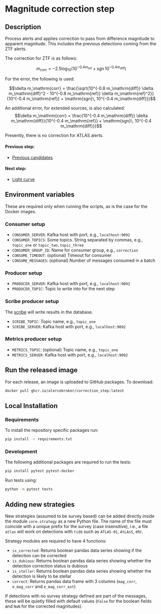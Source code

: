# Magnitude correction step

## Description

Process alerts and applies correction to pass from difference magnitude to apparent magnitude. This
includes the previous detections coming from the ZTF alerts.

The correction for ZTF is as follows:

$$m_\mathrm{corr} = -2.5 \log_{10}\left(10^{-0.4 m_\mathrm{ref}} + \mathrm{sgn}\, 10^{-0.4 m_\mathrm{diff}}\right)$$

For the error, the following is used:

$$\delta m_\mathrm{corr} = \frac{\sqrt{10^{-0.8 m_\mathrm{diff}} \delta m_\mathrm{diff}^2 - 10^{-0.8 m_\mathrm{ref}} \delta m_\mathrm{ref}^2}}{10^{-0.4 m_\mathrm{ref}} + \mathrm{sgn}\, 10^{-0.4 m_\mathrm{diff}}}$$

An additional error, for extended sources, is also calculated:
$$\delta m_\mathrm{corr} = \frac{10^{-0.4 m_\mathrm{diff}} \delta m_\mathrm{diff}}{10^{-0.4 m_\mathrm{ref}} + \mathrm{sgn}\, 10^{-0.4 m_\mathrm{diff}}}$$

Presently, there is no correction for ATLAS alerts.

#### Previous step:
- [Previous candidates](https://github.com/alercebroker/prv_candidates_step)

#### Next step:
- [Light curve](https://github.com/alercebroker/lightcurve-step)

## Environment variables

These are required only when running the scripts, as is the case for the Docker images.

### Consumer setup

- `CONSUMER_SERVER`: Kafka host with port, e.g., `localhost:9092`
- `CONSUMER_TOPICS`: Some topics. String separated by commas, e.g., `topic_one` or `topic_two,topic_three`
- `CONSUMER_GROUP_ID`: Name for consumer group, e.g., `correction`
- `CONSUME_TIMEOUT`: (optional) Timeout for consumer
- `CONSUME_MESSAGES`: (optional) Number of messages consumed in a batch

### Producer setup

- `PRODUCER_SERVER`: Kafka host with port, e.g., `localhost:9092`
- `PRODUCER_TOPIC`: Topic to write into for the next step

[//]: # (### SSL authentication)

[//]: # ()
[//]: # (When using SSL authentication for the whole cluster, the following must be provided)

[//]: # ()
[//]: # (- `KAFKA_USERNAME`: Username for the step authentication)

[//]: # (- `KAFKA_PASSWORD`: Password for the step authentication)

### Scribe producer setup

The [scribe](https://github.com/alercebroker/alerce-scribe) will write results in the database. 

- `SCRIBE_TOPIC`: Topic name, e.g., `topic_one`
- `SCRIBE_SERVER`: Kafka host with port, e.g., `localhost:9092`

### Metrics producer setup

- `METRICS_TOPIC`: (optional) Topic name, e.g., `topic_one`
- `METRICS_SERVER`: Kafka host with port, e.g., `localhost:9092`

## Run the released image

For each release, an image is uploaded to GitHub packages. To download:

```bash
docker pull ghcr.io/alercebroker/correction_step:latest
```
## Local Installation

### Requirements

To install the repository specific packages run:
```bash
pip install -r requirements.txt
```

### Development

The following additional packages are required to run the tests:
```bash
pip install pytest pytest-docker
```

Run tests using:
```bash
python -m pytest tests
```

## Adding new strategies

New strategies (assumed to be survey based) can be added directly inside the module `core.strategy` as a new 
Python file. The name of the file must coincide with a unique prefix for the survey (case insensitive), 
i.e., a file `atlas` will work on detections with `tid`s such as `ATLAS-01`, `AtLAsS`, etc.

Strategy modules are required to have 4 functions: 
* `is_corrected`: Returns boolean pandas data series showing if the detection can be corrected
* `is_dubious`: Returns boolean pandas data series showing whether the detection correction status is dubious
* `is_stellar`: Returns boolean pandas data series showing whether the detection is likely to be stellar
* `correct`: Returns pandas data frame with 3 columns (`mag_corr`, `e_mag_corr` and `e_mag_corr_ext`)

If detections with no survey strategy defined are part of the messages, these will be quietly filled with default 
values (`False` for the boolean fields and `NaN` for the corrected magnitudes).